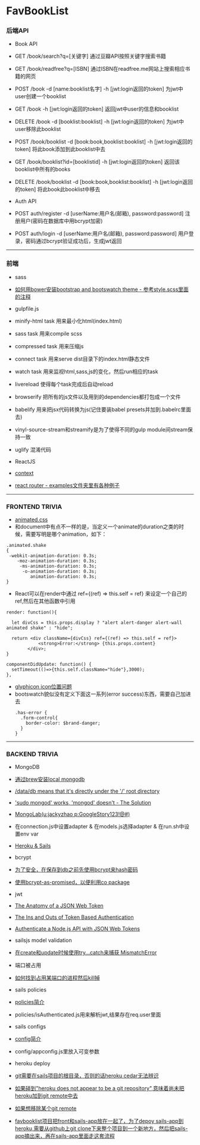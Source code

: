 # FavBookList

### 后端API

* Book API
 * GET /book/search?q=[关键字] 通过豆瓣API按照关键字搜索书籍
 * GET /book/readfree?q=[ISBN] 通过ISBN在readfree.me网站上搜索相应书籍的网页

 * POST /book -d [name:booklist名字] -h [jwt:login返回的token] 为jwt中user创建一个booklist
 * GET /book -h [jwt:login返回的token] 返回jwt中user的信息和booklist
 * DELETE /book -d [booklist:booklist] -h [jwt:login返回的token] 为jwt中user移除此booklist

 * POST /book/booklist -d [book:book,booklist:booklist] -h [jwt:login返回的token] 将此book添加到此booklist中去
 * GET /book/booklist?id=[booklistid] -h [jwt:login返回的token] 返回该booklist中所有的books
 * DELETE /book/booklist -d [book:book,booklist:booklist] -h [jwt:login返回的token] 将此book此booklist中移去

* Auth API
 * POST auth/register -d [userName:用户名(邮箱), password:password] 注册用户(密码在数据库中用bcrypt加密)
 * POST auth/login -d [userName:用户名(邮箱), password:password] 用户登录，密码通过bcrypt验证成功后，生成jwt返回

---

### 前端

* sass
 * [如何用bower安装bootstrap and bootswatch theme - 参考style.scss里面的注释](https://github.com/guru-digital/bootswatch-sass)

* gulpfile.js
 * minify-html task 用来最小化html(index.html)
 * sass task 用来compile scss
 * compressed task 用来压缩js
 * connect task 用来serve dist目录下的index.html静态文件
 * watch task 用来监视html,sass,js的变化，然后run相应的task
 * livereload 使得每个task完成后自动reload
 * browserify 把所有的js文件以及用到的dependencies都打包成一个文件
 * babelify 用来把jsx代码转换为js(记住要装babel presets并加到.babelrc里面去)
 * vinyl-source-stream和streamify是为了使得不同的gulp module间stream保持一致
 * uglify 混淆代码

* ReactJS
 * [context](https://medium.com/@skwee357/the-land-of-undocumented-react-js-the-context-99b3f931ff73#.ff4zsw3gy)
 * [react router - examples文件夹里有各种例子](https://github.com/reactjs/react-router/tree/latest)

---

### FRONTEND TRIVIA

 * [animated.css](https://daneden.github.io/animate.css/)
  * 和document中有点不一样的是，当定义一个animate的duration之类的时候，需要写明是哪个animation，如下：
  ```
  .animated.shake
  {
   -webkit-animation-duration: 0.3s;
      -moz-animation-duration: 0.3s;
       -ms-animation-duration: 0.3s;
        -o-animation-duration: 0.3s;
           animation-duration: 0.3s;
  }
  ```
 * React可以在render中通过 ref={(ref) => this.self = ref} 来设定一个自己的ref,然后在其他函数中引用

 ```
 render: function(){

   let divCss = this.props.display ? "alert alert-danger alert-wall animated shake" : "hide";

   return <div className={divCss} ref={(ref) => this.self = ref}>
             <strong>Error:</strong> {this.props.content}
         </div>;
 }

 componentDidUpdate: function() {
   setTimeout(()=>{this.self.className="hide"},3000);
 },
 ```
 
  * [glyphicon icon位置问题](https://github.com/twbs/bootstrap/issues/12873)
  * bootswatch貌似没有定义下面这一系列(error success)东西，需要自己加进去
     ```
     .has-error {
       .form-control{
         border-color: $brand-danger;
       }
     }
     ```

---

### BACKEND TRIVIA

* MongoDB
 * [通过brew安装local mongodb](https://docs.mongodb.org/manual/tutorial/install-mongodb-on-os-x/)
 * [/data/db means that it's directly under the '/' root directory](http://stackoverflow.com/questions/7948789/mongodb-mongod-complains-that-there-is-no-data-db-folder)
 * ['sudo mongod' works, 'mongod' doesn't - The Solution](http://www.amirsahib.com/sudo-mongod-works-mongod-doesnt-hot-to-fix/)
 * [MongoLab(u:jackyzhao p:GoogleStory123!@#)](https://mongolab.com/databases/favbooklist#users)
 * 在connection.js中设置adapter & 在models.js选择adapter & 在run.sh中设置env var
 * [Heroku & Sails](http://pburtchaell.com/2015/sails/)

* bcrypt
 * [为了安全，在保存到db之前先使用bcrypt来hash密码](http://codetheory.in/using-the-node-js-bcrypt-module-to-hash-and-safely-store-passwords/)
 * [使用bcrypt-as-promised，以便利用co package](https://www.npmjs.com/package/bcrypt-as-promised)

* jwt
 * [The Anatomy of a JSON Web Token](https://scotch.io/tutorials/the-anatomy-of-a-json-web-token)
 * [The Ins and Outs of Token Based Authentication](https://scotch.io/tutorials/the-ins-and-outs-of-token-based-authentication)
 * [Authenticate a Node.js API with JSON Web Tokens](https://scotch.io/tutorials/authenticate-a-node-js-api-with-json-web-tokens)

* sailsjs model validation
 * [在create和update时候使用try...catch来捕获 MismatchError](http://sailsjs.org/documentation/concepts/models-and-orm/validations)

* 端口被占用
 * [如何找到占用某端口的进程然后kill掉](http://stackoverflow.com/questions/12397175/how-do-i-close-an-open-port-from-the-terminal-on-the-mac)

* sails policies
 * [policies简介](http://sailsjs.org/documentation/concepts/policies)
 * policies/isAuthenticated.js用来解析jwt,结果存在req.user里面

* sails configs
 * [config简介](http://sailsjs.org/documentation/concepts/configuration)
 * config/appconfig.js里放入可变参数

* heroku deploy
 * [git需要在sails项目的根目录，否则的话heroku cedar无法辨识](http://stackoverflow.com/questions/8361475/heroku-push-rejected-no-cedar-supported-app-detected)
 * [如果碰到"heroku does not appear to be a git repository",意味着尚未把heroku加到git remote中去](https://devcenter.heroku.com/articles/git)
 * [如果想移除某个git remote](https://help.github.com/articles/removing-a-remote/)
 * [favbooklist项目把front和sails-app放在一起了，为了depoy sails-app到heroku,需要从github上git clone下来整个项目到一个新地方，然后把sails-app摘出来，再在sails-app里面走这套流程](http://vort3x.me/sailsjs-heroku/)
